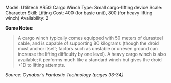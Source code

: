 Model: Utilitech AR5G Cargo Winch
Type: Small cargo-lifting device
Scale: Character
Skill: Lifting
Cost: 400 (for basic unit), 800 (for heavy lifting winch)
Availability: 2

**Game Notes:** 
> A cargo winch typically comes equipped with 50 meters of durasteel cable, and is capable of supporting 80 kilograms (though the droid must anchor itself; factors such as unstable or uneven ground can increase the lifting difficulty by one level). A heavy cargo winch is also available; it performs much like a standard winch but gives the droid +1D to lifting attempts.

*Source: Cynabar’s Fantastic Technology (pages 33-34)*